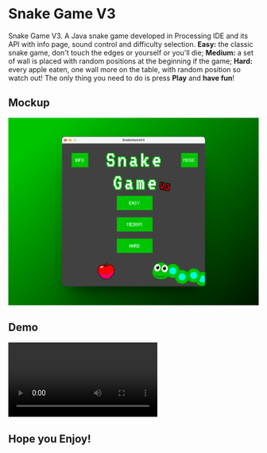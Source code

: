 # Snake Game V3

Snake Game V3.
A Java snake game developed in Processing IDE and its API with info page, sound control and difficulty selection.
**Easy:** the classic snake game, don't touch the edges or yourself or you'll die;
**Medium:** a set of wall is placed with random positions at the beginning if the game;
**Hard:** every apple eaten, one wall more on the table, with random position so watch out!
The only thing you need to do is press **Play** and **have fun**!

## Mockup

![](mockups/home.png)

## Demo

<video src="mockups/SnakeGameV3.mp4" controls></video>

## Hope you Enjoy!

